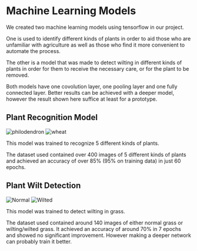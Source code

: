 # Machine Learning Models

We created two machine learning models using tensorflow in our project.

One is used to identify different kinds of plants in order to aid those who are unfamiliar with agriculture as well as those who find it more convenient to automate the process.

The other is a model that was made to detect wilting in different kinds of plants in order for them to receive the necessary care, or for the plant to be removed.

Both models have one covolution layer, one pooling layer and one fully connected layer. Better results can be achieved with a deeper model, however the result shown here suffice at least for a prototype.

## Plant Recognition Model
![philodendron](https://user-images.githubusercontent.com/25390378/62054054-21a68b00-b219-11e9-9edd-7d3f4e9bdada.jpg)
![wheat](https://user-images.githubusercontent.com/25390378/62054030-15bac900-b219-11e9-9752-3a94d4500207.jpg)

This model was trained to recognize 5 different kinds of plants.

The dataset used contained over 400 images of 5 different kinds of plants and achieved an accuracy of over 85% (95% on training data) in just 60 epochs.

## Plant Wilt Detection
![Normal](https://user-images.githubusercontent.com/25390378/62054280-8e218a00-b219-11e9-8a7c-0e8ac7b3f1a2.jpg)
![Wilted](https://user-images.githubusercontent.com/25390378/62054296-9679c500-b219-11e9-9089-170314576601.jpg)

This model was trained to detect wilting in grass.

The dataset used contained around 140 images of either normal grass or wilting/wilted grass. It achieved an accuracy of around 70% in 7 epochs and showed no significant improvement. However making a deeper network can probably train it better.
